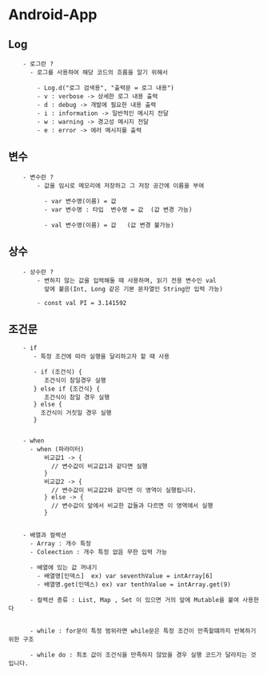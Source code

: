 # Android-App


   ## Log 

        - 로그란 ? 
          - 로그를 사용하여 해당 코드의 흐름을 알기 위해서

            - Log.d("로그 검색용", "출력문 = 로그 내용")
            - v : verbose -> 상세한 로그 내용 출력
            - d : debug -> 개발에 필요한 내용 출력
            - i : information -> 일반적인 메시지 전달
            - w : warning -> 경고성 메시지 전달 
            - e : error -> 에러 메시지를 출력

    


  ## 변수 


        - 변수란 ?
            - 값을 임시로 메모리에 저장하고 그 저장 공간에 이름을 부여

              - var 변수명(이름) = 값 
              - var 변수명 : 타입  변수명 = 값  (값 변경 가능)
            
              - val 변수명(이름) = 값   (값 변경 불가능)


  ## 상수 

        - 상수란 ?
            - 변하지 않는 값을 입력해둘 때 사용하며, 읽기 전용 변수인 val
              앞에 붙음(Int, Long 같은 기본 문자열인 String만 입력 가능)

            - const val PI = 3.141592

  ## 조건문 

        - if
           - 특정 조건에 따라 실행을 달리하고자 할 때 사용

           - if (조건식) {
              조건식이 참일경우 실행
           } else if {조건식} {
              조건식이 참일 경우 실행
           } else {
             조건식이 거짓일 경우 실행
           }


        - when 
          - when (파라미터)
              비교값1 -> {
                // 변수값이 비교값1과 같다면 실행
              }
              비교값2 -> {
                // 변수값이 비교값2와 같다면 이 영역이 실행됩니다.
              } else -> {
                // 변수값이 앞에서 비교한 값들과 다르면 이 영역에서 실행
              }


        - 배열과 컬렉션
          - Array : 개수 특정
          - Coleection : 개수 특정 없음 무한 입력 가능

          - 배열에 있는 값 꺼내기
            - 배열명[인덱스]  ex) var seventhValue = intArray[6]
            - 배열명.get(인덱스) ex) var tenthValue = intArray.get(9)

          - 컬렉션 종류 : List, Map , Set 이 있으면 거의 앞에 Mutable을 붙여 사용한다


          - while : for문이 특정 범위라면 while문은 특정 조건이 만족할떄까지 반복하기 위한 구조 

          - while do : 최초 값이 조건식을 만족하지 않았을 경우 실행 코드가 달라지는 것입니다.
